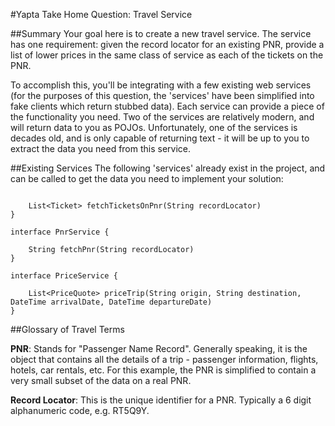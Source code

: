 #Yapta Take Home Question: Travel Service

##Summary
Your goal here is to create a new travel service. The service has one requirement: given the record locator for an existing PNR, provide a list of lower prices in the same class of service as each of the tickets on the PNR. 

To accomplish this, you'll be integrating with a few existing web services (for the purposes of this question, the 'services' have been simplified into fake clients which return stubbed data). Each service can provide a piece of the functionality you need. Two of the services are relatively modern, and will return data to you as POJOs. Unfortunately, one of the services is decades old, and is only capable of returning text - it will be up to you to extract the data you need from this service.


##Existing Services
The following 'services' already exist in the project, and can be called to get the data you need to implement your solution:
       
```interface TicketService {

    List<Ticket> fetchTicketsOnPnr(String recordLocator)
}

interface PnrService {

    String fetchPnr(String recordLocator)
}

interface PriceService {

    List<PriceQuote> priceTrip(String origin, String destination, DateTime arrivalDate, DateTime departureDate)
}

```


##Glossary of Travel Terms

**PNR**: Stands for "Passenger Name Record". Generally speaking, it is the object that contains all the details of a trip - passenger information, flights, hotels, car rentals, etc. For this example, the PNR is simplified to contain a very small subset of the data on a real PNR.

**Record Locator**: This is the unique identifier for a PNR. Typically a 6 digit alphanumeric code, e.g. RT5Q9Y.